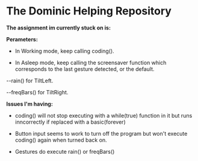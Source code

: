 # The Dominic Helping Repository

**The assignment im currently stuck on is:**

**Perameters:**

- In Working mode, keep calling coding().

- In Asleep mode, keep calling the screensaver function which corresponds to the last gesture detected, or the default.

--rain() for TiltLeft.

--freqBars() for TiltRight.

**Issues I'm having:**

- coding() will not stop executing with a while(true) function in it but runs inncorrectly if replaced with a basic(forever)

- Button input seems to work to turn off the program but won't execute coding() again when turned back on.

- Gestures do execute rain() or freqBars()
